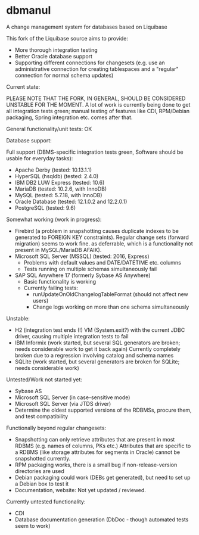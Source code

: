 # dbmanul
A change management system for databases based on Liquibase

This fork of the Liquibase source aims to provide:
- More thorough integration testing
- Better Oracle database support
- Supporting different connections for changesets (e.g. use an administrative connection for creating tablespaces and a "regular" connection for normal schema updates)

Current state:

PLEASE NOTE THAT THE FORK, IN GENERAL, SHOULD BE CONSIDERED UNSTABLE FOR THE MOMENT. A lot of work is currently being done to get all integration tests green; manual testing of features like CDI, RPM/Debian packaging, Spring integration etc. comes after that.   

General functionality/unit tests: OK

Database support:

Full support (DBMS-specific integration tests green, Software should be usable for everyday tasks):
- Apache Derby (tested: 10.13.1.1)
- HyperSQL (hsqldb) (tested: 2.4.0)
- IBM DB2 LUW Express (tested: 10.6) 
- MariaDB (tested: 10.2.6, with InnoDB)
- MySQL (tested: 5.7.18, with InnoDB)
- Oracle Database (tested: 12.1.0.2 and 12.2.0.1)
- PostgreSQL (tested: 9.6)

Somewhat working (work in progress):
- Firebird (a problem in snapshotting causes duplicate indexes to be generated to FOREIGN KEY constraints). 
  Regular change sets (forward migration) seems to work fine.
 as deferrable, which is a functionality not present in MySQL/MariaDB AFAIK).
- Microsoft SQL Server (MSSQL) (tested: 2016, Express)
  - Problems with default values and DATE/DATETIME etc. columns
  - Tests running on multiple schemas simultaneously fail
- SAP SQL Anywhere 17 (formerly Sybase AS Anywhere)
  - Basic functionality is working
  - Currently failing tests: 
    - runUpdateOnOldChangelogTableFormat (should not affect new users) 
    - Change logs working on more than one schema simultaneously

Unstable:
- H2 (integration test ends (!) VM (System.exit?) with the current JDBC driver, causing 
  multiple integration tests to fail
- IBM Informix (work started, but several SQL generators are broken; needs considerable work to get it back again)
  Currently completely broken due to a regression involving catalog and schema names
- SQLite (work started, but several generators are broken for SQLite; needs considerable work)

Untested/Work not started yet:
- Sybase AS
- Microsoft SQL Server (in case-sensitive mode)
- Microsoft SQL Server (via JTDS driver)
- Determine the oldest supported versions of the RDBMSs, procure them, and test compatibility 

Functionally beyond regular changesets:
- Snapshotting can only retrieve attributes that are present in most RDBMS (e.g. names of columns, PKs etc.)
  Attributes that are specific to a RDBMS (like storage attributes for segments in Oracle) cannot be 
  snapshotted currently.
- RPM packaging works, there is a small bug if non-release-version directories are used
- Debian packaging could work (DEBs get generated), but need to set up a Debian box to test it
- Documentation, website: Not yet updated / reviewed.

Currently untested functionality:
- CDI
- Database documentation generation (DbDoc - though automated tests seem to work)
